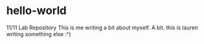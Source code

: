 # hello-world
11/11 Lab Repository
This is me writing a bit about myself. A bit. 
this is lauren writing something else :^)
